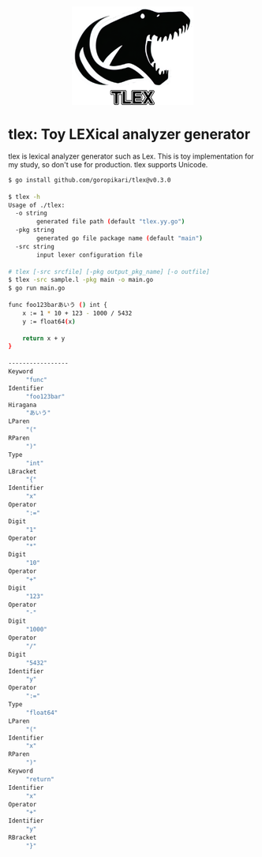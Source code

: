 <div align="center">
    <img height=200 src="image/logo.png" alt="tlex logo">
</div>

# tlex: Toy LEXical analyzer generator

tlex is lexical analyzer generator such as Lex.
This is toy implementation for my study, so don't use for production.
tlex supports Unicode.


```bash
$ go install github.com/goropikari/tlex@v0.3.0

$ tlex -h
Usage of ./tlex:
  -o string
        generated file path (default "tlex.yy.go")
  -pkg string
        generated go file package name (default "main")
  -src string
        input lexer configuration file

# tlex [-src srcfile] [-pkg output_pkg_name] [-o outfile]
$ tlex -src sample.l -pkg main -o main.go
$ go run main.go

func foo123barあいう () int {
    x := 1 * 10 + 123 - 1000 / 5432
    y := float64(x)

    return x + y
}

-----------------
Keyword
	 "func"
Identifier
	 "foo123bar"
Hiragana
	 "あいう"
LParen
	 "("
RParen
	 ")"
Type
	 "int"
LBracket
	 "{"
Identifier
	 "x"
Operator
	 ":="
Digit
	 "1"
Operator
	 "*"
Digit
	 "10"
Operator
	 "+"
Digit
	 "123"
Operator
	 "-"
Digit
	 "1000"
Operator
	 "/"
Digit
	 "5432"
Identifier
	 "y"
Operator
	 ":="
Type
	 "float64"
LParen
	 "("
Identifier
	 "x"
RParen
	 ")"
Keyword
	 "return"
Identifier
	 "x"
Operator
	 "+"
Identifier
	 "y"
RBracket
	 "}"
```
